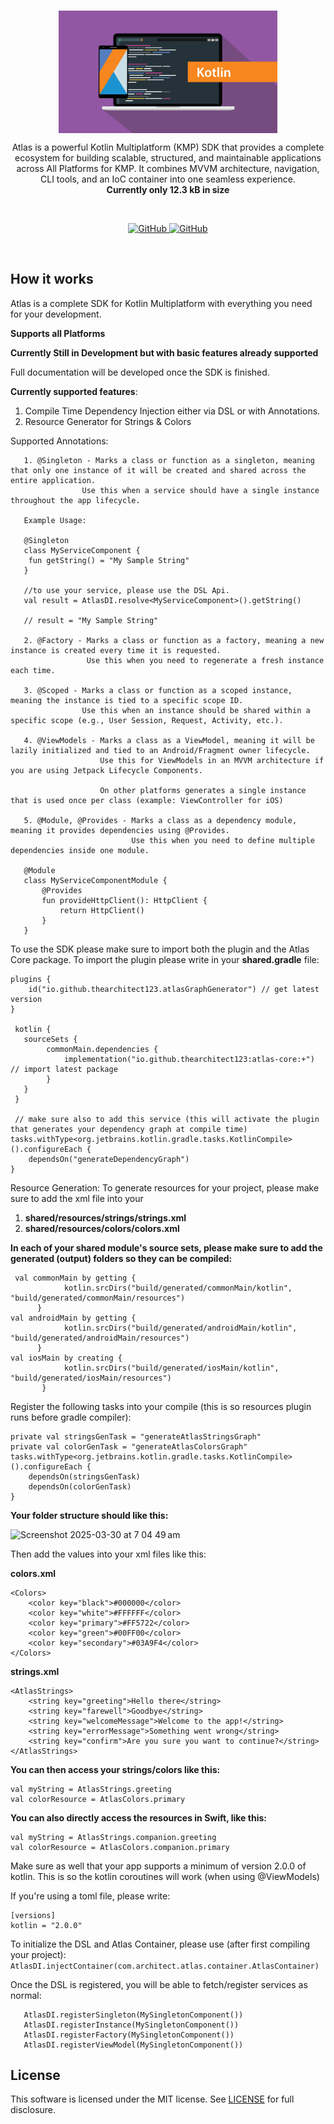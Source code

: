 <br/>
<p align="center">
    <a href="https://github.com/TheArchitect123/Atlas"><img src="./kotlin.jpg" align="center" width=350/></a>
</p>

<p align="center">
Atlas is a powerful Kotlin Multiplatform (KMP) SDK that provides a complete ecosystem for building scalable, structured, and maintainable applications across All Platforms for KMP. It combines MVVM architecture, navigation, CLI tools, and an IoC container into one seamless experience.
    <br/>
<strong>Currently only 12.3 kB in size</strong>

</p>
<br/>

<p align="center">
   <a href="https://github.com/TheArchitect123/Atlas">
    <img alt="GitHub" src="https://img.shields.io/maven-central/v/io.github.thearchitect123/atlas-core">
  </a>

  <a href="https://github.com/TheArchitect123/Atlas">
    <img alt="GitHub" src="https://img.shields.io/badge/All%20Platforms-Android%20•%20AppleWatch%20•%20iOS%20•%20WASM%20•%20JS%20•%20NodeJS%20•%20JVM-blue?style=flat-square&logo=kotlin">
  </a>
</p>

<br/>

## How it works
Atlas is a complete SDK for Kotlin Multiplatform with everything you need for your development.

**Supports all Platforms**

**Currently Still in Development but with basic features already supported**

Full documentation will be developed once the SDK is finished.

**Currently supported features**:
1. Compile Time Dependency Injection either via DSL or with Annotations.
2. Resource Generator for Strings & Colors

Supported Annotations:
```
   1. @Singleton - Marks a class or function as a singleton, meaning that only one instance of it will be created and shared across the entire application.
                Use this when a service should have a single instance throughout the app lifecycle.
                
   Example Usage: 
   
   @Singleton
   class MyServiceComponent {
    fun getString() = "My Sample String"
   }
   
   //to use your service, please use the DSL Api.
   val result = AtlasDI.resolve<MyServiceComponent>().getString() 
   
   // result = "My Sample String"
   
   2. @Factory - Marks a class or function as a factory, meaning a new instance is created every time it is requested.
	             Use this when you need to regenerate a fresh instance each time.
	
   3. @Scoped - Marks a class or function as a scoped instance, meaning the instance is tied to a specific scope ID.
		        Use this when an instance should be shared within a specific scope (e.g., User Session, Request, Activity, etc.).	 
            
   4. @ViewModels - Marks a class as a ViewModel, meaning it will be lazily initialized and tied to an Android/Fragment owner lifecycle.
		            Use this for ViewModels in an MVVM architecture if you are using Jetpack Lifecycle Components. 
		            
		            On other platforms generates a single instance that is used once per class (example: ViewController for iOS)
		            
   5. @Module, @Provides - Marks a class as a dependency module, meaning it provides dependencies using @Provides.
	                       Use this when you need to define multiple dependencies inside one module.
   
   @Module
   class MyServiceComponentModule {
       @Provides
       fun provideHttpClient(): HttpClient {
           return HttpClient()
       }
   }	            
```

To use the SDK please make sure to import both the plugin and the Atlas Core package.
To import the plugin please write in your **shared.gradle** file:
```
plugins {
    id("io.github.thearchitect123.atlasGraphGenerator") // get latest version
}

 kotlin {
   sourceSets {
        commonMain.dependencies {
            implementation("io.github.thearchitect123:atlas-core:+") // import latest package
        }      
   }
 }
 
 // make sure also to add this service (this will activate the plugin that generates your dependency graph at compile time)
tasks.withType<org.jetbrains.kotlin.gradle.tasks.KotlinCompile>().configureEach {
    dependsOn("generateDependencyGraph")
}

```

Resource Generation:
To generate resources for your project, please make sure to add the xml file into your 
1. **shared/resources/strings/strings.xml**
2. **shared/resources/colors/colors.xml**

**In each of your shared module's source sets, please make sure to add the generated (output) folders so they can be compiled:**
```
 val commonMain by getting {
            kotlin.srcDirs("build/generated/commonMain/kotlin", "build/generated/commonMain/resources")
      }
val androidMain by getting {
            kotlin.srcDirs("build/generated/androidMain/kotlin", "build/generated/androidMain/resources")
      }
val iosMain by creating {
            kotlin.srcDirs("build/generated/iosMain/kotlin", "build/generated/iosMain/resources")
       }
```

Register the following tasks into your compile (this is so resources plugin runs before gradle compiler):
```
private val stringsGenTask = "generateAtlasStringsGraph"
private val colorGenTask = "generateAtlasColorsGraph"
tasks.withType<org.jetbrains.kotlin.gradle.tasks.KotlinCompile>().configureEach {
    dependsOn(stringsGenTask)
    dependsOn(colorGenTask)
}
```
            

**Your folder structure should like this:**

<img width="289" alt="Screenshot 2025-03-30 at 7 04 49 am" src="https://github.com/user-attachments/assets/9b2e8207-5de5-406b-93c0-857be4bff83a" />

Then add the values into your xml files like this:

**colors.xml**
```
<Colors>
    <color key="black">#000000</color>
    <color key="white">#FFFFFF</color>
    <color key="primary">#FF5722</color>
    <color key="green">#00FF00</color>
    <color key="secondary">#03A9F4</color>
</Colors>
```

**strings.xml**
```
<AtlasStrings>
    <string key="greeting">Hello there</string>
    <string key="farewell">Goodbye</string>
    <string key="welcomeMessage">Welcome to the app!</string>
    <string key="errorMessage">Something went wrong</string>
    <string key="confirm">Are you sure you want to continue?</string>
</AtlasStrings>
```

**You can then access your strings/colors like this:**
```
val myString = AtlasStrings.greeting
val colorResource = AtlasColors.primary
```

**You can also directly access the resources in Swift, like this:**
```
val myString = AtlasStrings.companion.greeting
val colorResource = AtlasColors.companion.primary
```

Make sure as well that your app supports a minimum of version 2.0.0 of kotlin. 
This is so the kotlin coroutines will work (when using @ViewModels)

If you're using a toml file, please write:
```
[versions]
kotlin = "2.0.0"  
```

To initialize the DSL and Atlas Container, please use (after first compiling your project):
```AtlasDI.injectContainer(com.architect.atlas.container.AtlasContainer)```

Once the DSL is registered, you will be able to fetch/register services as normal:
```
   AtlasDI.registerSingleton(MySingletonComponent())
   AtlasDI.registerInstance(MySingletonComponent())
   AtlasDI.registerFactory(MySingletonComponent())
   AtlasDI.registerViewModel(MySingletonComponent())
```

## License

This software is licensed under the MIT license. See [LICENSE](./LICENSE) for full disclosure.
